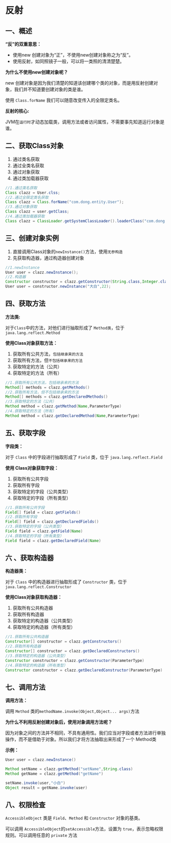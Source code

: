 # 反射



## 一、概述

**“反”的双重意思：**

- 使用new 创建对象为“正”，不使用new创建对象称之为“反”。
- 使用反射，如同照镜子一般，可以将一类照的清清楚楚。

**为什么不使用new创建对象呢？**

new 创建对象是因为我们清楚的知道该创建哪个类的对象，而是用反射创建对象，我们并不知道要创建对象的类是谁。

使用 `Class.forName` 我们可以随意改变传入的全限定类名。

**反射的核心:**

JVM在`运行时`才动态加载类，调用方法或者访问属性，不需要事先知道运行对象是谁。

## 二、获取Class对象 

1. 通过类名获取
2. 通过全类名获取
3. 通过对象获取
4. 通过类加载器获取

```java
//1.通过类名获取
Class clazz = User.clss;
//2.通过全限定类名获取
Class clazz = Class.forName("com.dong.entity.User");
//3.通过对象获取
Class clazz = user.getClass;
//4.通过类加载器获取
Class clazz = ClassLoader.getSystemClassLoader().loaderClass("com.dong.entity.User");
```

## 三、创建对象实例

1. 直接调用Class对象的`newInstance()`方法，使用`无参构造`
2. 先获取构造器，通过构造器创建对象 

```java
//1.newInstance
User user = clazz.newInstance();
//2.构造器
Constructor constructor = clazz.getConstructor(String.class,Integer.class);
User user = constructor.newInstance("大白",22);
```

## 四、获取方法

**方法类:**

对于`Class`中的方法，对他们进行抽取形成了 `Method类`，位于 `java.lang.reflect.Method`

**使用Class对象获取方法：**

1. 获取所有公共方法，`包括继承来的方法`
2. 获取所有方法，但`不包括继承来的方法`
3. 获取特定的方法（公共）
4. 获取特定的方法（所有）

```java
//1.获取所有公共方法，包括继承来的方法
Method[] methods = clazz.getMethods()
//2.获取所有方法，但不包括继承来的方法
Method[] methods = clazz.getDeclaredMethods()
//3.获取特定的方法（公共）
Method method = clazz.getMethod(Name,ParameterType)
//4.获取特定的方法（所有）
Method method = clazz.getDeclaredMethod(Name,ParameterType) 
```

## 五、获取字段

**字段类：**

对于 `Class` 中的字段进行抽取形成了 `Field` 类，位于 `java.lang.reflect.Field`

**使用 Class对象获取字段：**

1. 获取所有公共字段
2. 获取所有字段
3. 获取特定的字段（公共类型）
4. 获取特定的字段（所有类型）

```java
//1.获取所有公共字段
Field[] field = clazz.getFields()
//2.获取所有字段
Field[] field = clazz.getDeclaredFields()
//3.获取特定的字段（公共类型）
Field field = clazz.getField(Name)
//4.获取特定的字段（所有类型）
Field field = clazz.getDeclaredField(Name)
```

## 六 、获取构造器

**构造器类：**

对于 `Class` 中的构造器进行抽取形成了 `Constructor` 类，位于 `java.lang.reflect.Constructor`

**使用Class对象获取构造器：**

1. 获取所有公共构造器
2. 获取所有构造器
3. 获取特定的构造器（公共类型）
4. 获取特定的构造器（所有类型）

```java
//1.获取所有公共构造器
Constructor[] constructor = clazz.getConstructors()
//2.获取所有构造器
Constructor[] constructor = clazz.getDeclaredConstructors()    
//3.获取特定的构造器（公共类型）
Constructor constructor = clazz.getConstructor(ParameterType)
//4.获取特定的构造器（所有类型）
Constructor constructor = clazz.getDeclaredConstructor(ParameterType)
```

## 七、调用方法

**调用方法：**

调用 `Method` 类的`methodName.invoke(Object,Object... args)`方法

**为什么不利用反射创建对象后，使用对象调用方法呢？**

因为对象之间的方法并不相同，不具有通用性。我们应当对字段或者方法进行单独操作，而不是借助于对象。所以我们才将方法抽取出来形成了一个 Method类

**示例：**

```java 
User user = clazz.newInstance()

Method setName = clazz.getMethod("setName",String.class)
Method getName = clazz.getMethod("getName")

setName.invoke(user,"小白")
Object result = getName.invoke(user)
```

## 八、权限检查

`AccessibleObject` 类是 `Field`、`Method` 和 `Constructor` 对象的基类。

可以调用 `AccessibleObject`的`setAccessible`方法，设置为 `true`，表示忽略权限规则。可以调用任意的 `private` 方法

